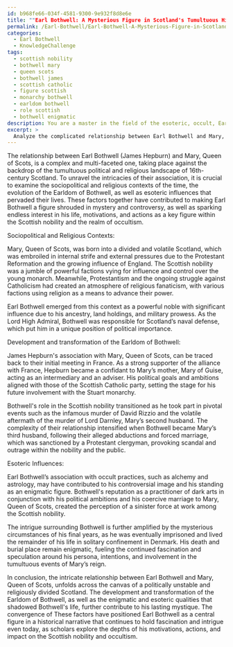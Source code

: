 ```yaml
---
id: b968fe66-034f-4581-9300-9e932f8d8e6e
title: ""Earl Bothwell: A Mysterious Figure in Scotland's Tumultuous History""
permalink: /Earl-Bothwell/Earl-Bothwell-A-Mysterious-Figure-in-Scotlands-Tumultuous-History/
categories:
  - Earl Bothwell
  - KnowledgeChallenge
tags:
  - scottish nobility
  - bothwell mary
  - queen scots
  - bothwell james
  - scottish catholic
  - figure scottish
  - monarchy bothwell
  - earldom bothwell
  - role scottish
  - bothwell enigmatic
description: You are a master in the field of the esoteric, occult, Earl Bothwell and Education. You are a writer of tests, challenges, books and deep knowledge on Earl Bothwell for initiates and students to gain deep insights and understanding from. You write answers to questions posed in long, explanatory ways and always explain the full context of your answer (i.e., related concepts, formulas, examples, or history), as well as the step-by-step thinking process you take to answer the challenges. Be rigorous and thorough, and summarize the key themes, ideas, and conclusions at the end.
excerpt: > 
  Analyze the complicated relationship between Earl Bothwell and Mary, Queen of Scots, considering the sociopolitical and religious contexts of the time period, the development and eventual transformation of the Earldom of Bothwell, and various esoteric influences. How have these factors contributed to the continued mystique and speculation surrounding Earl Bothwell's life, motivations, and actions as a key figure within the Scottish nobility and occultism?
---
```

The relationship between Earl Bothwell (James Hepburn) and Mary, Queen of Scots, is a complex and multi-faceted one, taking place against the backdrop of the tumultuous political and religious landscape of 16th-century Scotland. To unravel the intricacies of their association, it is crucial to examine the sociopolitical and religious contexts of the time, the evolution of the Earldom of Bothwell, as well as esoteric influences that pervaded their lives. These factors together have contributed to making Earl Bothwell a figure shrouded in mystery and controversy, as well as sparking endless interest in his life, motivations, and actions as a key figure within the Scottish nobility and the realm of occultism.

Sociopolitical and Religious Contexts:

Mary, Queen of Scots, was born into a divided and volatile Scotland, which was embroiled in internal strife and external pressures due to the Protestant Reformation and the growing influence of England. The Scottish nobility was a jumble of powerful factions vying for influence and control over the young monarch. Meanwhile, Protestantism and the ongoing struggle against Catholicism had created an atmosphere of religious fanaticism, with various factions using religion as a means to advance their power.

Earl Bothwell emerged from this context as a powerful noble with significant influence due to his ancestry, land holdings, and military prowess. As the Lord High Admiral, Bothwell was responsible for Scotland’s naval defense, which put him in a unique position of political importance.

Development and transformation of the Earldom of Bothwell:

James Hepburn's association with Mary, Queen of Scots, can be traced back to their initial meeting in France. As a strong supporter of the alliance with France, Hepburn became a confidant to Mary’s mother, Mary of Guise, acting as an intermediary and an adviser. His political goals and ambitions aligned with those of the Scottish Catholic party, setting the stage for his future involvement with the Stuart monarchy.

Bothwell's role in the Scottish nobility transitioned as he took part in pivotal events such as the infamous murder of David Rizzio and the volatile aftermath of the murder of Lord Darnley, Mary’s second husband. The complexity of their relationship intensified when Bothwell became Mary’s third husband, following their alleged abductions and forced marriage, which was sanctioned by a Protestant clergyman, provoking scandal and outrage within the nobility and the public.

Esoteric Influences:

Earl Bothwell’s association with occult practices, such as alchemy and astrology, may have contributed to his controversial image and his standing as an enigmatic figure. Bothwell's reputation as a practitioner of dark arts in conjunction with his political ambitions and his coercive marriage to Mary, Queen of Scots, created the perception of a sinister force at work among the Scottish nobility.

The intrigue surrounding Bothwell is further amplified by the mysterious circumstances of his final years, as he was eventually imprisoned and lived the remainder of his life in solitary confinement in Denmark. His death and burial place remain enigmatic, fueling the continued fascination and speculation around his persona, intentions, and involvement in the tumultuous events of Mary’s reign.

In conclusion, the intricate relationship between Earl Bothwell and Mary, Queen of Scots, unfolds across the canvas of a politically unstable and religiously divided Scotland. The development and transformation of the Earldom of Bothwell, as well as the enigmatic and esoteric qualities that shadowed Bothwell's life, further contribute to his lasting mystique. The convergence of These factors have positioned Earl Bothwell as a central figure in a historical narrative that continues to hold fascination and intrigue even today, as scholars explore the depths of his motivations, actions, and impact on the Scottish nobility and occultism.
